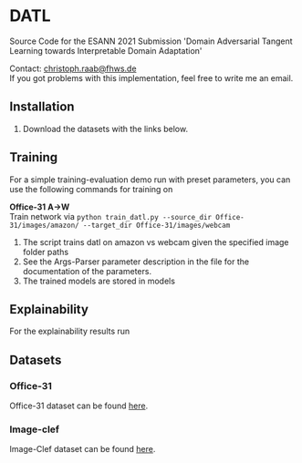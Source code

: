 # DATL
Source Code for the ESANN 2021 Submission 'Domain Adversarial Tangent Learning towards Interpretable Domain Adaptation'

Contact: christoph.raab@fhws.de <br>
If you got problems with this implementation, feel free to write me an email.

## Installation
1. Download the datasets with the links below.

## Training
For a simple training-evaluation demo run with preset parameters, you can use the following commands for training on

**Office-31 A->W**<br>
Train network via
```python train_datl.py --source_dir Office-31/images/amazon/ --target_dir Office-31/images/webcam ```
1. The script trains datl on amazon vs webcam given the specified image folder paths
2.   See the Args-Parser parameter description in the file for the documentation of the parameters.
3. The trained models are stored in models

## Explainability

For the explainability results run 



## Datasets
### Office-31
Office-31 dataset can be found [here](https://drive.google.com/file/d/11nywfWdfdBi92Lr3y4ga2Cu4_-FpWKUC/view?usp=sharing).

### Image-clef
Image-Clef dataset can be found [here](https://drive.google.com/file/d/1lu1ouDoeucW8MgmaKVATwNt5JT7Uvk62/view?usp=sharing).
